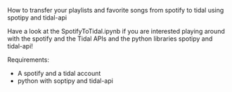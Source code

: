How to transfer your playlists and favorite songs from spotify to tidal using spotipy and tidal-api 

Have a look at the SpotifyToTidal.ipynb if you are interested playing around with the spotify and the Tidal APIs and the python libraries spotipy and tidal-api!

Requirements:
- A spotify and a tidal account
- python with soptipy and tidal-api
